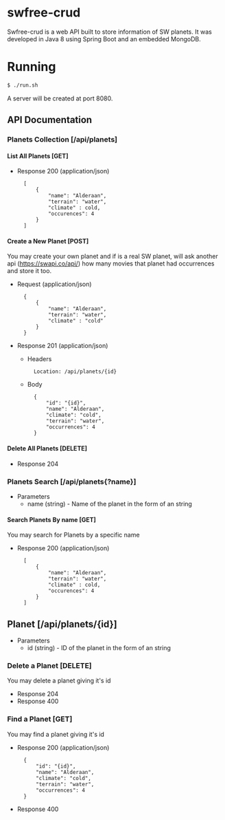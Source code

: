 # swfree-crud

Swfree-crud is a web API built to store information of SW planets. It was developed in Java 8 using Spring Boot and an embedded MongoDB.

# Running
```sh
$ ./run.sh
```

A server will be created at port 8080.

## API Documentation

### Planets Collection [/api/planets]

#### List All Planets [GET]

+ Response 200 (application/json)

        [
            {
                "name": "Alderaan",
                "terrain": "water",
                "climate" : cold,
                "occurences": 4 
            }
        ]

#### Create a New Planet [POST]

You may create your own planet and if is a real SW planet, will ask another api (https://swapi.co/api/) how many movies that planet had occurrences and store it too.

+ Request (application/json)

        {
            {
                "name": "Alderaan",
                "terrain": "water",
                "climate" : "cold"
            }
        }

+ Response 201 (application/json)

    + Headers

            Location: /api/planets/{id}
            
    + Body

            {
                "id": "{id}",
                "name": "Alderaan",
                "climate": "cold",
                "terrain": "water",
                "occurrences": 4
            }

#### Delete All Planets [DELETE]

+ Response 204

        
### Planets Search [/api/planets{?name}]

+ Parameters
    + name (string) - Name of the planet in the form of an string

    
#### Search Planets By name [GET]

You may search for Planets by a specific name
    
+ Response 200 (application/json)

        [
            {
                "name": "Alderaan",
                "terrain": "water",
                "climate" : cold,
                "occurences": 4 
            }
        ]    


## Planet [/api/planets/{id}]

+ Parameters
    + id (string) - ID of the planet in the form of an string

### Delete a Planet [DELETE]

You may delete a planet giving it's id

+ Response 204
+ Response 400

### Find a Planet [GET]

You may find a planet giving it's id

+ Response 200 (application/json)

        {
            "id": "{id}",
            "name": "Alderaan",
            "climate": "cold",
            "terrain": "water",
            "occurrences": 4
        }

+ Response 400
